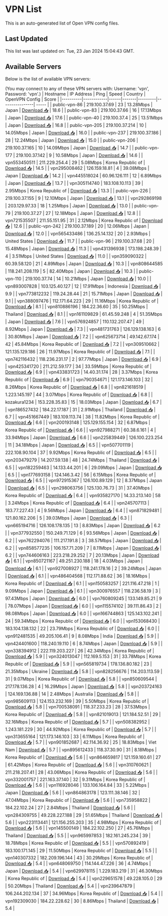 # VPN List

This is an auto-generated list of Open VPN config files.

## Last Updated

This list was last updated on: Tue, 23 Jan 2024 15:04:43 GMT.

## Available Servers

Below is the list of available VPN servers:

(You may connect to any of these VPN servers with: Username: 'vpn', Password: 'vpn'.)
| Hostname | IP Address | Ping | Speed | Country | OpenVPN Config | Score |
|----------|------------|------|-------|---------|----------------| ----- |
| public-vpn-86 | 219.100.37.69 | 23 | 13.28Mbps | Japan | [Download 📥](./configs/server_0_JP.ovpn) | 18.6 |
| public-vpn-83 | 219.100.37.66 | 16 | 17.13Mbps | Japan | [Download 📥](./configs/server_1_JP.ovpn) | 17.6 |
| public-vpn-40 | 219.100.37.4 | 25 | 13.51Mbps | Japan | [Download 📥](./configs/server_2_JP.ovpn) | 16.8 |
| public-vpn-205 | 219.100.37.214 | 10 | 14.05Mbps | Japan | [Download 📥](./configs/server_3_JP.ovpn) | 16.0 |
| public-vpn-237 | 219.100.37.186 | 28 | 12.24Mbps | Japan | [Download 📥](./configs/server_4_JP.ovpn) | 15.0 |
| public-vpn-206 | 219.100.37.165 | 10 | 14.09Mbps | Japan | [Download 📥](./configs/server_5_JP.ovpn) | 14.7 |
| public-vpn-177 | 219.100.37.142 | 9 | 10.58Mbps | Japan | [Download 📥](./configs/server_6_JP.ovpn) | 14.6 |
| vpn553450511 | 211.229.254.4 | 29 | 5.08Mbps | Korea Republic of | [Download 📥](./configs/server_7_KR.ovpn) | 14.5 |
| vpn295008462 | 126.159.18.81 | 4 | 39.08Mbps | Japan | [Download 📥](./configs/server_8_JP.ovpn) | 14.2 |
| vpn445518024 | 60.96.126.111 | 12 | 6.89Mbps | Japan | [Download 📥](./configs/server_9_JP.ovpn) | 13.7 |
| vpn305114740 | 183.108.10.113 | 39 | 2.95Mbps | Korea Republic of | [Download 📥](./configs/server_10_KR.ovpn) | 13.3 |
| public-vpn-226 | 219.100.37.155 | 9 | 12.10Mbps | Japan | [Download 📥](./configs/server_11_JP.ovpn) | 13.1 |
| vpn292869198 | 203.129.97.33 | 18 | 1.25Mbps | Japan | [Download 📥](./configs/server_12_JP.ovpn) | 13.0 |
| public-vpn-79 | 219.100.37.27 | 27 | 12.18Mbps | Japan | [Download 📥](./configs/server_13_JP.ovpn) | 12.8 |
| vpn721535507 | 211.55.151.95 | 31 | 2.12Mbps | Korea Republic of | [Download 📥](./configs/server_14_KR.ovpn) | 12.6 |
| public-vpn-242 | 219.100.37.189 | 20 | 12.06Mbps | Japan | [Download 📥](./configs/server_15_JP.ovpn) | 12.0 |
| vpn565433486 | 136.25.14.132 | 20 | 2.93Mbps | United States | [Download 📥](./configs/server_16_US.ovpn) | 11.7 |
| public-vpn-96 | 219.100.37.68 | 20 | 15.48Mbps | Japan | [Download 📥](./configs/server_17_JP.ovpn) | 11.3 |
| vpn431396938 | 173.198.248.39 | 4 | 3.51Mbps | United States | [Download 📥](./configs/server_18_US.ovpn) | 11.0 |
| vpn359090322 | 60.39.58.120 | 21 | 4.89Mbps | Japan | [Download 📥](./configs/server_19_JP.ovpn) | 10.3 |
| vpn808644585 | 118.241.208.119 | 5 | 82.40Mbps | Japan | [Download 📥](./configs/server_20_JP.ovpn) | 10.3 |
| public-vpn-110 | 219.100.37.74 | 14 | 10.21Mbps | Japan | [Download 📥](./configs/server_21_JP.ovpn) | 10.0 |
| vpn893007828 | 103.125.40.127 | 12 | 17.91Mbps | Indonesia | [Download 📥](./configs/server_22_ID.ovpn) | 9.9 |
| vpn773812232 | 119.24.28.44 | 21 | 15.71Mbps | Japan | [Download 📥](./configs/server_23_JP.ovpn) | 9.1 |
| vpn388097476 | 112.171.64.223 | 29 | 11.16Mbps | Korea Republic of | [Download 📥](./configs/server_24_KR.ovpn) | 8.1 |
| vpn810886196 | 184.22.36.60 | 35 | 50.25Mbps | Thailand | [Download 📥](./configs/server_25_TH.ovpn) | 8.1 |
| vpn161109829 | 61.45.59.248 | 4 | 51.35Mbps | Japan | [Download 📥](./configs/server_26_JP.ovpn) | 7.6 |
| vpn576924857 | 110.132.207.47 | 49 | 8.92Mbps | Japan | [Download 📥](./configs/server_27_JP.ovpn) | 7.3 |
| vpn481731763 | 126.129.138.163 | 6 | 30.80Mbps | Japan | [Download 📥](./configs/server_28_JP.ovpn) | 7.2 |
| vpn625673714 | 49.142.67.174 | 42 | 45.84Mbps | Korea Republic of | [Download 📥](./configs/server_29_KR.ovpn) | 7.2 |
| vpn309510662 | 121.135.129.186 | 26 | 11.97Mbps | Korea Republic of | [Download 📥](./configs/server_30_KR.ovpn) | 7.1 |
| vpn742116432 | 118.236.231.17 | 2 | 97.77Mbps | Japan | [Download 📥](./configs/server_31_JP.ovpn) | 6.9 |
| vpn425341720 | 211.212.59.177 | 34 | 33.59Mbps | Korea Republic of | [Download 📥](./configs/server_32_KR.ovpn) | 6.9 |
| vpn433831723 | 14.40.31.174 | 28 | 3.37Mbps | Korea Republic of | [Download 📥](./configs/server_33_KR.ovpn) | 6.9 |
| vpn790354671 | 121.173.146.103 | 32 | 8.26Mbps | Korea Republic of | [Download 📥](./configs/server_34_KR.ovpn) | 6.8 |
| vpn821618519 | 1.223.145.197 | 44 | 3.07Mbps | Korea Republic of | [Download 📥](./configs/server_35_KR.ovpn) | 6.8 |
| kozakura1234 | 153.228.35.83 | 15 | 18.03Mbps | Japan | [Download 📥](./configs/server_36_JP.ovpn) | 6.7 |
| vpn186527432 | 184.22.17.187 | 31 | 2.91Mbps | Thailand | [Download 📥](./configs/server_37_TH.ovpn) | 6.7 |
| vpn451667449 | 183.109.113.74 | 38 | 11.82Mbps | Korea Republic of | [Download 📥](./configs/server_38_KR.ovpn) | 6.6 |
| vpn200193148 | 125.129.155.154 | 32 | 6.87Mbps | Korea Republic of | [Download 📥](./configs/server_39_KR.ovpn) | 6.6 |
| vpn927988271 | 60.38.6.161 | 4 | 33.94Mbps | Japan | [Download 📥](./configs/server_40_JP.ovpn) | 6.6 |
| vpn225839449 | 126.100.223.254 | 11 | 34.18Mbps | Japan | [Download 📥](./configs/server_41_JP.ovpn) | 6.5 |
| vpn507701119 | 222.108.90.104 | 37 | 9.92Mbps | Korea Republic of | [Download 📥](./configs/server_42_KR.ovpn) | 6.5 |
| vpn203479279 | 14.207.59.138 | 48 | 24.74Mbps | Thailand | [Download 📥](./configs/server_43_TH.ovpn) | 6.5 |
| vpn182259463 | 14.133.44.201 | 6 | 29.09Mbps | Japan | [Download 📥](./configs/server_44_JP.ovpn) | 6.5 |
| vpn177693158 | 124.146.3.42 | 56 | 6.15Mbps | Korea Republic of | [Download 📥](./configs/server_45_KR.ovpn) | 6.5 |
| vpn972915367 | 126.100.89.129 | 12 | 8.37Mbps | Japan | [Download 📥](./configs/server_46_JP.ovpn) | 6.5 |
| vpn298063756 | 125.130.76.73 | 31 | 37.40Mbps | Korea Republic of | [Download 📥](./configs/server_47_KR.ovpn) | 6.4 |
| vpn935827170 | 14.33.213.140 | 58 | 3.24Mbps | Korea Republic of | [Download 📥](./configs/server_48_KR.ovpn) | 6.4 |
| vpn245707113 | 183.77.227.43 | 4 | 9.56Mbps | Japan | [Download 📥](./configs/server_49_JP.ovpn) | 6.4 |
| vpn871829481 | 121.80.162.206 | 5 | 39.03Mbps | Japan | [Download 📥](./configs/server_50_JP.ovpn) | 6.3 |
| vpn665194716 | 126.108.178.135 | 13 | 8.83Mbps | Japan | [Download 📥](./configs/server_51_JP.ovpn) | 6.2 |
| vpn377932550 | 150.249.71.129 | 6 | 93.56Mbps | Japan | [Download 📥](./configs/server_52_JP.ovpn) | 6.2 |
| vpn762294076 | 111.217.191.8 | 3 | 38.57Mbps | Japan | [Download 📥](./configs/server_53_JP.ovpn) | 6.2 |
| vpn858577235 | 106.157.71.209 | 7 | 8.11Mbps | Japan | [Download 📥](./configs/server_54_JP.ovpn) | 6.2 |
| vpn744606163 | 223.218.29.252 | 7 | 20.13Mbps | Japan | [Download 📥](./configs/server_55_JP.ovpn) | 6.1 |
| vpn850721167 | 49.251.230.188 | 18 | 4.03Mbps | Japan | [Download 📥](./configs/server_56_JP.ovpn) | 6.1 |
| vpn927008927 | 118.241.178.16 | 2 | 39.24Mbps | Japan | [Download 📥](./configs/server_57_JP.ovpn) | 6.1 |
| vpn486404568 | 112.171.88.62 | 36 | 18.16Mbps | Korea Republic of | [Download 📥](./configs/server_58_KR.ovpn) | 6.1 |
| vpn150583257 | 221.116.47.218 | 1 | 9.09Mbps | Japan | [Download 📥](./configs/server_59_JP.ovpn) | 6.1 |
| vpn300976557 | 118.236.58.19 | 3 | 97.43Mbps | Japan | [Download 📥](./configs/server_60_JP.ovpn) | 6.0 |
| vpn760809245 | 133.149.85.21 | 9 | 78.07Mbps | Japan | [Download 📥](./configs/server_61_JP.ovpn) | 6.0 |
| vpn115574102 | 39.111.86.43 | 2 | 98.08Mbps | Japan | [Download 📥](./configs/server_62_JP.ovpn) | 6.0 |
| vpn166744863 | 125.143.102.241 | 24 | 59.34Mbps | Korea Republic of | [Download 📥](./configs/server_63_KR.ovpn) | 6.0 |
| vpn153068430 | 183.104.138.132 | 22 | 23.79Mbps | Korea Republic of | [Download 📥](./configs/server_64_KR.ovpn) | 6.0 |
| vpn912481535 | 49.205.106.41 | 9 | 8.08Mbps | India | [Download 📥](./configs/server_65_IN.ovpn) | 5.9 |
| vpn424401600 | 118.240.19.110 | 6 | 8.74Mbps | Japan | [Download 📥](./configs/server_66_JP.ovpn) | 5.9 |
| vpn338394912 | 222.119.203.227 | 26 | 42.34Mbps | Korea Republic of | [Download 📥](./configs/server_67_KR.ovpn) | 5.9 |
| vpn324013047 | 112.169.5.153 | 31 | 33.78Mbps | Korea Republic of | [Download 📥](./configs/server_68_KR.ovpn) | 5.9 |
| vpn565819734 | 178.136.80.182 | 23 | 21.35Mbps | Ukraine | [Download 📥](./configs/server_69_UA.ovpn) | 5.8 |
| vpn828256676 | 114.203.113.59 | 31 | 9.07Mbps | Korea Republic of | [Download 📥](./configs/server_70_KR.ovpn) | 5.8 |
| vpn850609544 | 217.178.136.28 | 4 | 16.29Mbps | Japan | [Download 📥](./configs/server_71_JP.ovpn) | 5.8 |
| vpn203724163 | 124.169.136.88 | 14 | 2.48Mbps | Australia | [Download 📥](./configs/server_72_AU.ovpn) | 5.8 |
| vpn985609113 | 124.153.232.169 | 39 | 5.50Mbps | Korea Republic of | [Download 📥](./configs/server_73_KR.ovpn) | 5.8 |
| vpn700538091 | 118.37.233.23 | 28 | 37.53Mbps | Korea Republic of | [Download 📥](./configs/server_74_KR.ovpn) | 5.8 |
| vpn821019013 | 121.184.52.51 | 29 | 32.16Mbps | Korea Republic of | [Download 📥](./configs/server_75_KR.ovpn) | 5.7 |
| vpn508382952 | 1.243.181.229 | 30 | 44.92Mbps | Korea Republic of | [Download 📥](./configs/server_76_KR.ovpn) | 5.7 |
| vpn313655164 | 121.173.146.103 | 33 | 6.11Mbps | Korea Republic of | [Download 📥](./configs/server_77_KR.ovpn) | 5.7 |
| vpn901852687 | 42.114.36.92 | 25 | 18.83Mbps | Viet Nam | [Download 📥](./configs/server_78_VN.ovpn) | 5.7 |
| vpn895612433 | 118.37.30.90 | 31 | 8.18Mbps | Korea Republic of | [Download 📥](./configs/server_79_KR.ovpn) | 5.6 |
| vpn864659817 | 121.159.160.61 | 27 | 61.42Mbps | Korea Republic of | [Download 📥](./configs/server_80_KR.ovpn) | 5.6 |
| vpn310760621 | 211.218.207.41 | 28 | 43.06Mbps | Korea Republic of | [Download 📥](./configs/server_81_KR.ovpn) | 5.6 |
| vpn332001757 | 221.163.37.140 | 32 | 9.31Mbps | Korea Republic of | [Download 📥](./configs/server_82_KR.ovpn) | 5.6 |
| vpn116928046 | 133.106.164.84 | 33 | 5.22Mbps | Japan | [Download 📥](./configs/server_83_JP.ovpn) | 5.6 |
| vpn864863178 | 123.111.38.146 | 32 | 47.04Mbps | Korea Republic of | [Download 📥](./configs/server_84_KR.ovpn) | 5.6 |
| vpn735958822 | 184.22.102.24 | 27 | 2.84Mbps | Thailand | [Download 📥](./configs/server_85_TH.ovpn) | 5.6 |
| vpn284309755 | 49.228.227.188 | 29 | 51.65Mbps | Thailand | [Download 📥](./configs/server_86_TH.ovpn) | 5.6 |
| vpn223113441 | 121.156.255.203 | 35 | 4.98Mbps | Korea Republic of | [Download 📥](./configs/server_87_KR.ovpn) | 5.6 |
| vpn145500149 | 184.22.102.250 | 27 | 45.76Mbps | Thailand | [Download 📥](./configs/server_88_TH.ovpn) | 5.5 |
| vpn965997853 | 182.161.245.234 | 39 | 18.78Mbps | Korea Republic of | [Download 📥](./configs/server_89_KR.ovpn) | 5.5 |
| vpn570892419 | 183.100.171.145 | 29 | 11.50Mbps | Korea Republic of | [Download 📥](./configs/server_90_KR.ovpn) | 5.5 |
| vpn140307332 | 182.209.196.144 | 43 | 30.29Mbps | Korea Republic of | [Download 📥](./configs/server_91_KR.ovpn) | 5.4 |
| vpn648069750 | 114.144.47.226 | 36 | 4.74Mbps | Japan | [Download 📥](./configs/server_92_JP.ovpn) | 5.4 |
| vpn629978115 | 1.229.183.219 | 31 | 46.30Mbps | Korea Republic of | [Download 📥](./configs/server_93_KR.ovpn) | 5.4 |
| vpn229651578 | 49.228.105.0 | 29 | 50.20Mbps | Thailand | [Download 📥](./configs/server_94_TH.ovpn) | 5.4 |
| vpn239647879 | 106.244.202.134 | 37 | 34.96Mbps | Korea Republic of | [Download 📥](./configs/server_95_KR.ovpn) | 5.4 |
| vpn192309030 | 184.22.228.62 | 30 | 8.86Mbps | Thailand | [Download 📥](./configs/server_96_TH.ovpn) | 5.4 |
